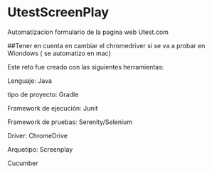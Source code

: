 # UtestScreenPlay
Automatizacion formulario de la pagina web Utest.com

##Tener en cuenta en cambiar el chromedriver si se va a probar en Wiondows ( se automatizo en mac)

Este reto fue creado con las siguientes herramientas:

Lenguaje: Java

tipo de proyecto: Gradle

Framework de ejecución: Junit

Framework de pruebas: Serenity/Selenium

Driver: ChromeDrive

Arquetipo: Screenplay

Cucumber
